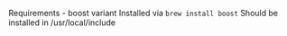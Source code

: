Requirements - boost variant
Installed via `brew install boost`
Should be installed in /usr/local/include
